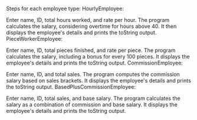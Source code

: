 Steps for each employee type:
HourlyEmployee:

Enter name, ID, total hours worked, and rate per hour.
The program calculates the salary, considering overtime for hours above 40.
It then displays the employee's details and prints the toString output.
PieceWorkerEmployee:

Enter name, ID, total pieces finished, and rate per piece.
The program calculates the salary, including a bonus for every 100 pieces.
It displays the employee's details and prints the toString output.
CommissionEmployee:

Enter name, ID, and total sales.
The program computes the commission salary based on sales brackets.
It displays the employee's details and prints the toString output.
BasedPlusCommissionEmployee:

Enter name, ID, total sales, and base salary.
The program calculates the salary as a combination of commission and base salary.
It displays the employee's details and prints the toString output.
